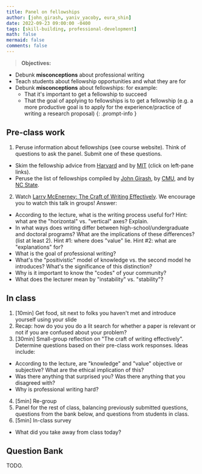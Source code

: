 ```yaml
---
title: Panel on fellowships
author: [john_girash, yaniv_yacoby, eura_shin]
date: 2022-09-23 09:00:00 -0400
tags: [skill-building, professional-development]
math: false
mermaid: false
comments: false
---
```


> **Objectives:**
* Debunk **misconceptions** about professional writing
* Teach students about fellowship opportunities and what they are for
* Debunk **misconceptions** about fellowships: for example:
  * That it's important to get a fellowship to succeed
  * That the goal of applying to fellowships is to get a fellowship (e.g. a more productive goal is to apply for the experience/practice of writing a research proposal)
{: .prompt-info }


## Pre-class work
1. Peruse information about fellowships (see course website). Think of questions to ask the panel. Submit one of these questions.
  * Skim the fellowship advice from [Harvard](https://gsas.harvard.edu/financial-support/fellowships) and by [MIT](https://oge.mit.edu/finances/fellowships/fellowship-tips/) (click on left-pane links).
  * Peruse the list of fellowships compiled by [John Girash](https://wiki.harvard.edu/confluence/pages/viewpage.action?spaceKey=SEASDOCSOAP&title=List+of+external+fellowships), by [CMU](https://www.cs.cmu.edu/~gradfellowships/), and by [NC State](https://www.csc.ncsu.edu/dgp/fellowships.html).
2. Watch [Larry McEnerney: The Craft of Writing Effectively](https://www.youtube.com/watch?v=vtIzMaLkCaM). We encourage you to watch this talk in groups! Answer:
  * According to the lecture, what is the writing process useful for? Hint: what are the "horizontal" vs. "vertical" axes? Explain.
  * In what ways does writing differ between high-school/undergraduate and doctoral programs? What are the implications of these differences? (list at least 2). Hint #1: where does "value" lie. Hint #2: what are "explanations" for?
  * What is the goal of professional writing?
  * What's the "positivistic" model of knowledge vs. the second model he introduces? What's the significance of this distinction? 
  * Why is it important to know the "codes" of your community?
  * What does the lecturer mean by "instability" vs. "stability"? 


## In class
1. [10min] Get food, sit next to folks you haven't met and introduce yourself using your slide
2. Recap: how do you you do a lit search for whether a paper is relevant or not if you are confused about your problem? 
3. [30min] Small-group reflection on "The craft of writing effectively". Determine questions based on their pre-class work responses. Ideas include:
  * According to the lecture, are "knowledge" and "value" objective or subjective? What are the ethical implication of this?
  * Was there anything that surprised you? Was there anything that you disagreed with?
  * Why is professional writing hard?
4. [5min] Re-group
5. Panel for the rest of class, balancing previously submitted questions, questions from the bank below, and questions from students in class.
6. [5min] In-class survey
  * What did you take away from class today?


## Question Bank

TODO.

